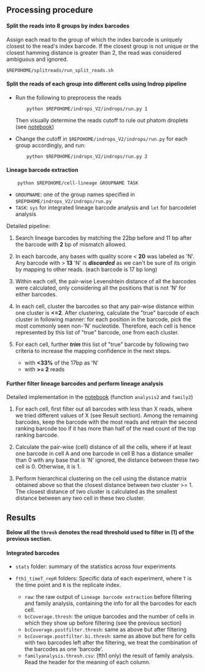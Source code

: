 ## Processing procedure
#### Split the reads into 8 groups by index barcodes
Assign each read to the group of which the index barcode is uniquely closest to the read's index barcode. If the closest group is not unique or the closest hamming distance is greater than 2, the read was considered ambiguous and ignored.

```
$REPOHOME/splitreads/run_split_reads.sh
```

#### Split the reads of each group into different cells using Indrop pipeline
+ Run the following to preprocess the reads
	
	```
		python $REPOHOME/indrops_V2/indrops/run.py 1
	```

  Then visually determine the reads cutoff to rule out phatom droplets (see [notebook](https://github.com/gifford-lab/lineage_tracing/blob/master/results/round2_Sept_2016/notebook.ipynb))

+ Change the cutoff in `$REPOHOME/indrops_V2/indrops/run.py` for each group accordingly, and run:

	```
		python $REPOHOME/indrops_V2/indrops/run.py 2
	```

#### Lineage barcode extraction

```
	python $REPOHOME/cell-lineage GROUPNAME TASK
```
+ `GROUPNAME`: one of the group names specified in `$REPOHOME/indrops_V2/indrops/run.py`
+ `TASK`: `sys` for integrated lineage barcode analysis and `let` for barcodelet analysis

Detailed pipeline:

1. Search lineage barcodes by matching the 22bp before and 11 bp after the barcode with **2** bp of mismatch allowed.  

2. In each barcode, any bases with quality score < **20** was labeled as 'N'. Any barcode with > **13** 'N' is _**discarded**_ as we can't be sure of its origin by mapping to other reads. (each barcode is 17 bp long)

3. Within each cell, the pair-wise Levenshtein distance of all the barcodes were calculated, only considering all the positions that is not 'N' for either barcodes.

4. In each cell, cluster the barcodes so that any pair-wise distance within one cluster is **<=2**.  After clustering, calculate the "true" barcode of each cluster in following manner: for each position in the barcode, pick the most commonly seen non-'N' nucleotide. Therefore, each cell is hence represented by this list of "true" barcode, one from each cluster.

5. For each cell, further _**trim**_ this list of "true" barcode by following two criteria to increase the mapping confidence in the next steps. 
	* with **<33%** of the 17bp as 'N'
	* with **>= 2** reads 


#### Further filter lineage barcodes and perform lineage analysis
Detailed implementation in the [notebook](https://github.com/gifford-lab/lineage_tracing/blob/master/results/round2_Sept_2016/notebook.ipynb) (function `analysis2` and `family2`)

1.	For each cell, first filter out all barcodes with less than X reads, where we tried different values of X (see Result section). Among the remaining barcodes, keep the barcode with the most reads and retrain the second ranking barcode too if it has more than half of the read count of the top ranking barcode.

2. Calculate the pair-wise (cell) distance of all the cells, where if at least one barcode in cell A and one barcode in cell B has a distance smaller than 0 with any base that is 'N' ignored,  the distance between these two cell is 0. Otherwise, it is 1.

3. Perform hierarchical clustering on the cell using the distance matrix obtained above so that the closest distance between two cluster >= 1.  The closest distance of two cluster is calculated as the smallest distance between any two cell in these two cluster.

## Results
**Below all the `thresh` denotes the read threshold used to filter in (1) of the previous section.**

#### Integrated barcodes

+ `stats` folder: summary of the statistics across four experiments 

+ `fth1_timeT_repR` folders: Specific data of each experiment, where `T` is the time point and `R` is the replicate index.
	+ `raw`: the raw output of `Lineage barcode extraction` before filtering and family analysis, containing the info for all the barcodes for each cell.
	+ `bcCoverage.thresh`: the unique barcodes and the number of cells in which they show up before filtering (see the previous section)
	+ `bcCoverage.postfilter.thresh`: same as above but after filtering
	+ `bcCoverage.postfilter.bi.thresh`: same as above but here for cells with two barcodes left after the filtering, we treat the combination of the barcodes as one 'barcode'.
	+ `familyanalysis.thresh.csv`: (fth1 only) the result of family analysis. Read the header for the meaning of each column.
